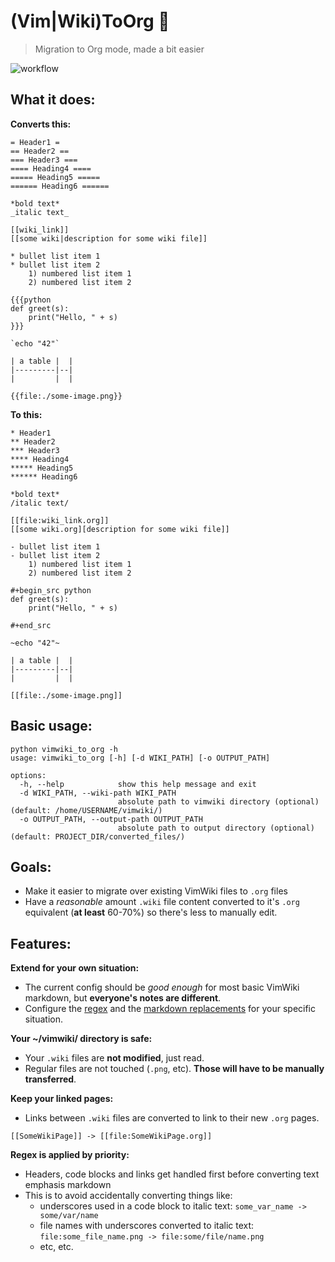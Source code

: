 # (Vim|Wiki)ToOrg 🦄
> Migration to Org mode, made a bit easier

![workflow](https://github.com/CryptoRodeo/VimWikiToOrg/actions/workflows/main.yml/badge.svg)

## What it does:

**Converts this:**

```
= Header1 =
== Header2 ==
=== Header3 ===
==== Heading4 ====
===== Heading5 =====
====== Heading6 ======

*bold text*
_italic text_

[[wiki_link]]
[[some wiki|description for some wiki file]]

* bullet list item 1
* bullet list item 2
    1) numbered list item 1
    2) numbered list item 2

{{{python
def greet(s):
    print("Hello, " + s)
}}}

`echo "42"`

| a table |  |
|---------|--|
|         |  |

{{file:./some-image.png}}

```

**To this:**


```
* Header1 
** Header2 
*** Header3 
**** Heading4 
***** Heading5 
****** Heading6 

*bold text*
/italic text/

[[file:wiki_link.org]]
[[some wiki.org][description for some wiki file]]

- bullet list item 1
- bullet list item 2
    1) numbered list item 1
    2) numbered list item 2

#+begin_src python
def greet(s):
    print("Hello, " + s)

#+end_src

~echo "42"~

| a table |  |
|---------|--|
|         |  |

[[file:./some-image.png]]

```

## Basic usage:

```
python vimwiki_to_org -h
usage: vimwiki_to_org [-h] [-d WIKI_PATH] [-o OUTPUT_PATH]

options:
  -h, --help            show this help message and exit
  -d WIKI_PATH, --wiki-path WIKI_PATH
                        absolute path to vimwiki directory (optional) (default: /home/USERNAME/vimwiki/)
  -o OUTPUT_PATH, --output-path OUTPUT_PATH
                        absolute path to output directory (optional) (default: PROJECT_DIR/converted_files/)
```

## Goals:
 - Make it easier to migrate over existing VimWiki files to `.org` files
 - Have a *reasonable* amount `.wiki` file content converted to it's `.org` equivalent (**at least** 60-70%) so there's less to manually edit.
 
## Features:

**Extend for your own situation:**
 - The current config should be *good enough* for most basic VimWiki markdown, but **everyone's notes are different**.
 - Configure the [regex](./vimwiki_to_org/src/converters/helpers/wiki_regex.py) and the [markdown replacements](./vimwiki_to_org/src/converters/helpers/org_markdown.py) for your specific situation.

**Your ~/vimwiki/ directory is safe:**
- Your `.wiki` files are **not modified**, just read.
- Regular files are not touched (`.png`, etc). **Those will have to be manually transferred**.

**Keep your linked pages:**
- Links between `.wiki` files are converted to link to their new `.org` pages.

```
[[SomeWikiPage]] -> [[file:SomeWikiPage.org]]
```

**Regex is applied by priority:**
- Headers, code blocks and links get handled first before converting text emphasis markdown
- This is to avoid accidentally converting things like:
  - underscores used in a code block to italic text: `some_var_name -> some/var/name`
  - file names with underscores converted to italic text: ```file:some_file_name.png -> file:some/file/name.png```
  - etc, etc.
